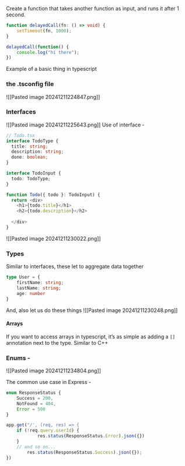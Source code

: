 Create a function that takes another function as input, and runs it after 1 second.
```typescript
function delayedCall(fn: () => void) {
    setTimeout(fn, 1000);
}

delayedCall(function() {
    console.log("hi there");
})
```
Example of a basic thing in typescript

### the .tsconfig file
![[Pasted image 20241211224847.png]]

### Interfaces
![[Pasted image 20241211225643.png]]
Use of interface -
```typescript
// Todo.tsx
interface TodoType {
  title: string;
  description: string;
  done: boolean;
}

interface TodoInput {
  todo: TodoType;
}

function Todo({ todo }: TodoInput) {
  return <div>
    <h1>{todo.title}</h1>
    <h2>{todo.description}</h2>
    
  </div>
}
```
![[Pasted image 20241211230022.png]]

### Types
Similar to interfaces, these let to aggregate data together
```typescript
type User = {
	firstName: string;
	lastName: string;
	age: number
}
```
And, also let us do these things
![[Pasted image 20241211230248.png]]

#### Arrays
If you want to access arrays in typescript, it’s as simple as adding a `[]` annotation next to the type. Similar to C++

### Enums -
![[Pasted image 20241211234804.png]]

The common use case in Express -
```typescript
enum ResponseStatus {
    Success = 200,
    NotFound = 404,
    Error = 500
}

app.get("/', (req, res) => {
    if (!req.query.userId) {
			res.status(ResponseStatus.Error).json({})
    }
    // and so on...
		res.status(ResponseStatus.Success).json({});
})
```
